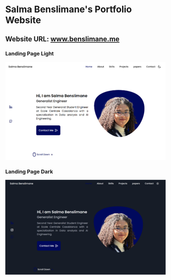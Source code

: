 # Salma Benslimane's Portfolio Website
## Website URL: www.benslimane.me



### Landing Page Light

![preview img](./assets/img/light.png)

### Landing Page Dark

![preview img](./assets/img/dark.png)

